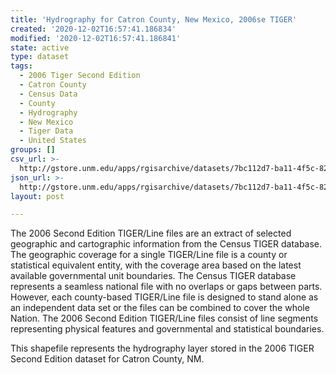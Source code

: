 ```yaml
---
title: 'Hydrography for Catron County, New Mexico, 2006se TIGER'
created: '2020-12-02T16:57:41.186834'
modified: '2020-12-02T16:57:41.186841'
state: active
type: dataset
tags:
  - 2006 Tiger Second Edition
  - Catron County
  - Census Data
  - County
  - Hydrography
  - New Mexico
  - Tiger Data
  - United States
groups: []
csv_url: >-
  http://gstore.unm.edu/apps/rgisarchive/datasets/7bc112d7-ba11-4f5c-82e3-dc03ec6bc18d/tgr2006se_catr_lkh.derived.csv
json_url: >-
  http://gstore.unm.edu/apps/rgisarchive/datasets/7bc112d7-ba11-4f5c-82e3-dc03ec6bc18d/tgr2006se_catr_lkh.derived.json
layout: post

---
```

The 2006 Second Edition TIGER/Line files are an extract of selected geographic and cartographic information from the Census TIGER database.  The geographic coverage for a single TIGER/Line file is a county or statistical equivalent entity, with the coverage area based on the latest available governmental unit boundaries. The Census TIGER database represents a seamless national file with no overlaps or gaps between parts.  However, each county-based TIGER/Line file is designed to stand alone as an independent data set or the files can be combined to cover the whole Nation.  The 2006 Second Edition  TIGER/Line files consist of line segments representing physical features and governmental and statistical boundaries.  

This shapefile represents the hydrography layer stored in the 2006 TIGER Second Edition dataset for Catron County, NM.
